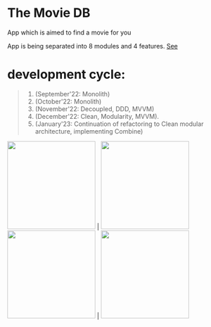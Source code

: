 # The Movie DB
App which is aimed to find a movie for you

App is being separated into 8 modules and 4 features. [See](https://github.com/eminsaleck/The-Movie-DB/blob/main/TheMovieDB/Package.swift)

# development cycle:
>1. (September'22: Monolith)
>2. (October'22: Monolith)
>3. (November'22: Decoupled, DDD, MVVM)
>4. (December'22: Clean, Modularity, MVVM).
>5. (January'23: Continuation of refactoring to Clean modular architecture, implementing Combine)



<img src="https://github.com/lemin07/The-Movie-DB/blob/main/screenshots/gif4.gif" width="200px" /> | <img src="https://github.com/lemin07/The-Movie-DB/blob/main/screenshots/gif.gif" width="200px" />
<img src="https://github.com/lemin07/The-Movie-DB/blob/main/screenshots/gif3.gif" width="200px" /> | <img src="https://github.com/lemin07/The-Movie-DB/blob/main/screenshots/gif1.gif" width="200px" />
